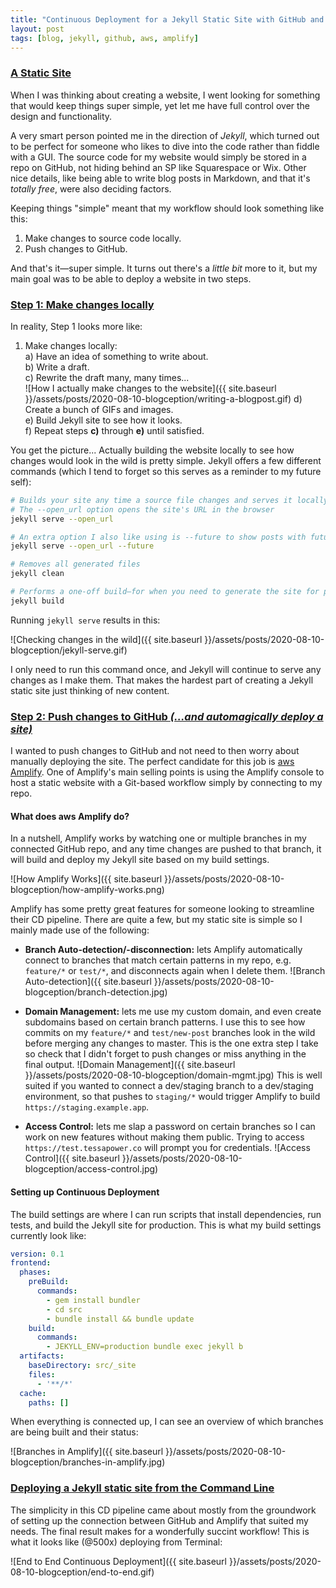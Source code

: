 ```yaml
---
title: "Continuous Deployment for a Jekyll Static Site with GitHub and aws Amplify"
layout: post
tags: [blog, jekyll, github, aws, amplify]
---
```

### [A Static Site](#a-static-site)

When I was thinking about creating a website, I went looking for something that would keep things super simple, yet let me have full control over the design and functionality.

A very smart person pointed me in the direction of *Jekyll*, which turned out to be perfect for someone who likes to dive into the code rather than fiddle with a GUI. The source code for my website would simply be stored in a repo on GitHub, not hiding behind an SP like Squarespace or Wix. Other nice details, like being able to write blog posts in Markdown, and that it's *totally free*, were also deciding factors.

Keeping things "simple" meant that my workflow should look something like this:
<!--more-->

1. Make changes to source code locally.
2. Push changes to GitHub.

And that's it—super simple. It turns out there's a *little bit* more to it, but my main goal was to be able to deploy a website in two steps.

### [Step 1: Make changes locally](#step-1-make-changes-locally)

In reality, Step 1 looks more like:

1. Make changes locally:<br>
  a) Have an idea of something to write about.<br>
  b) Write a draft.<br>
  c) Rewrite the draft many, many times...<br>
  ![How I actually make changes to the website]({{ site.baseurl }}/assets/posts/2020-08-10-blogception/writing-a-blogpost.gif)
  d) Create a bunch of GIFs and images.<br>
  e) Build Jekyll site to see how it looks.<br>
  f) Repeat steps **c)** through **e)** until satisfied.

You get the picture... Actually building the website locally to see how changes would look in the wild is pretty simple. Jekyll offers a few different commands (which I tend to forget so this serves as a reminder to my future self):

```bash
# Builds your site any time a source file changes and serves it locally
# The --open_url option opens the site's URL in the browser
jekyll serve --open_url

# An extra option I also like using is --future to show posts with future dates
jekyll serve --open_url --future

# Removes all generated files
jekyll clean

# Performs a one-off build—for when you need to generate the site for production
jekyll build
```

Running `jekyll serve` results in this:

![Checking changes in the wild]({{ site.baseurl }}/assets/posts/2020-08-10-blogception/jekyll-serve.gif)

I only need to run this command once, and Jekyll will continue to serve any changes as I make them. That makes the hardest part of creating a Jekyll static site just thinking of new content.

### [Step 2: Push changes to GitHub *(...and automagically deploy a site)*](#step-2-push-changes-to-github-and-automagically-deploy-a-site)

I wanted to push changes to GitHub and not need to then worry about manually deploying the site. The perfect candidate for this job is [aws Amplify](https://aws.amazon.com/amplify/). One of Amplify's main selling points is using the Amplify console to host a static website with a Git-based workflow simply by connecting to my repo.

#### What does aws Amplify do?

In a nutshell, Amplify works by watching one or multiple branches in my connected GitHub repo, and any time changes are pushed to that branch, it will build and deploy my Jekyll site based on my build settings.

![How Amplify Works]({{ site.baseurl }}/assets/posts/2020-08-10-blogception/how-amplify-works.png)

Amplify has some pretty great features for someone looking to streamline their CD pipeline. There are quite a few, but my static site is simple so I mainly made use of the following:

- **Branch Auto-detection/-disconnection:** lets Amplify automatically connect to branches that match certain patterns in my repo, e.g. `feature/*` or `test/*`, and disconnects again when I delete them.
![Branch Auto-detection]({{ site.baseurl }}/assets/posts/2020-08-10-blogception/branch-detection.jpg)

- **Domain Management:** lets me use my custom domain, and even create subdomains based on certain branch patterns. I use this to see how commits on my `feature/*` and `test/new-post` branches look in the wild before merging any changes to master. This is the one extra step I take so check that I didn't forget to push changes or miss anything in the final output.
![Domain Management]({{ site.baseurl }}/assets/posts/2020-08-10-blogception/domain-mgmt.jpg)
This is well suited if you wanted to connect a dev/staging branch to a dev/staging environment, so that pushes to `staging/*` would trigger Amplify to build `https://staging.example.app`.

- **Access Control:** lets me slap a password on certain branches so I can work on new features without making them public. Trying to access `https://test.tessapower.co` will prompt you for credentials.
![Access Control]({{ site.baseurl }}/assets/posts/2020-08-10-blogception/access-control.jpg)

#### Setting up Continuous Deployment

The build settings are where I can run scripts that install dependencies, run tests, and build the Jekyll site for production. This is what my build settings currently look like:

```yaml
version: 0.1
frontend:
  phases:
    preBuild:
      commands:
        - gem install bundler
        - cd src
        - bundle install && bundle update
    build:
      commands:
        - JEKYLL_ENV=production bundle exec jekyll b
  artifacts:
    baseDirectory: src/_site
    files:
      - '**/*'
  cache:
    paths: []
```

When everything is connected up, I can see an overview of which branches are being built and their status:

![Branches in Amplify]({{ site.baseurl }}/assets/posts/2020-08-10-blogception/branches-in-amplify.jpg)

### [Deploying a Jekyll static site from the Command Line](#deploying-a-jekyll-static-site-from-the-command-line)

The simplicity in this CD pipeline came about mostly from the groundwork of setting up the connection between GitHub and Amplify that suited my needs. The final result makes for a wonderfully succint workflow! This is what it looks like (@500x) deploying from Terminal:

![End to End Continuous Deployment]({{ site.baseurl }}/assets/posts/2020-08-10-blogception/end-to-end.gif)
